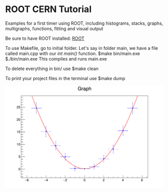 # ROOT CERN Tutorial

Examples for a first timer using ROOT, including histograms, stacks, graphs, multigraphs, 
functions, fitting and visual output 

Be sure to have ROOT installed: [ROOT](https://root.cern/install/)

To use Makefile, go to initial folder. 
Let's say in folder main, we have a file called main.cpp with our _int main()_ function.
$make bin/main.exe
$./bin/main.exe
This compiles and runs main.exe

To delete everything in bin/ use
$make clean

To print your project files in the terminal use
$make dump

![SCRIPT](out/Script.png)
